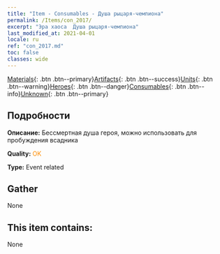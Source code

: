 ```yaml
---
title: "Item - Consumables - Душа рыцаря-чемпиона"
permalink: /Items/con_2017/
excerpt: "Эра хаоса  Душа рыцаря-чемпиона"
last_modified_at: 2021-04-01
locale: ru
ref: "con_2017.md"
toc: false
classes: wide
---
```

 [Materials](/ru/Items/){: .btn .btn--primary}[Artifacts](/ru/Items/Artifacts/){: .btn .btn--success}[Units](/ru/Items/Units/){: .btn .btn--warning}[Heroes](/ru/Items/Heroes/){: .btn .btn--danger}[Consumables](/ru/Items/Consumables/){: .btn .btn--info}[Unknown](/ru/Items/Unknown/){: .btn .btn--primary}

## Подробности
 **Описание:** Бессмертная душа героя, можно использовать для пробуждения всадника

 **Quality:** <span style="color: #FF8C00">OK</span>

 **Type:** Event related

## Gather

  None

## This item contains:

  None

